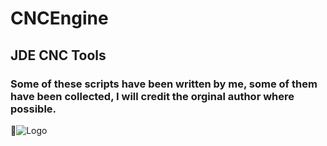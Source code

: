 # CNCEngine
## JDE CNC Tools
### Some of these scripts have been written by me, some of them have been collected, I will credit the orginal author where possible.
![Logo](http://francky.me/images/quora001.png)
